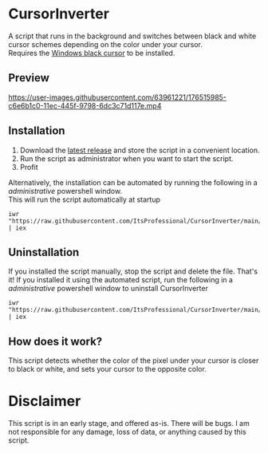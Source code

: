 # CursorInverter
A script that runs in the background and switches between black and white cursor schemes depending on the color under your cursor.  
Requires the [Windows black cursor](https://www.deviantart.com/twipeep/art/Windows-11-cursor-black-version-572437583) to be installed.

## Preview
https://user-images.githubusercontent.com/63961221/176515985-c6e6b1c0-11ec-445f-9798-6dc3c71d117e.mp4

## Installation
1. Download the [latest release](https://github.com/ItsProfessional/CursorInverter/releases/latest) and store the script in a convenient location.  
2. Run the script as administrator when you want to start the script.  
3. Profit  

Alternatively, the installation can be automated by running the following in a *administrative* powershell window.  
This will run the script automatically at startup
```
iwr "https://raw.githubusercontent.com/ItsProfessional/CursorInverter/main/Install.ps1" | iex
```

## Uninstallation
If you installed the script manually, stop the script and delete the file. That's it!
If you installed it using the automated script, run the following in a *administrative* powershell window to uninstall CursorInverter
```
iwr "https://raw.githubusercontent.com/ItsProfessional/CursorInverter/main/Uninstall.ps1" | iex
```

## How does it work?
This script detects whether the color of the pixel under your cursor is closer to black or white, and sets your cursor to the opposite color.  
# Disclaimer
This script is in an early stage, and offered as-is. There will be bugs. I am not responsible for any damage, loss of data, or anything caused by this script.